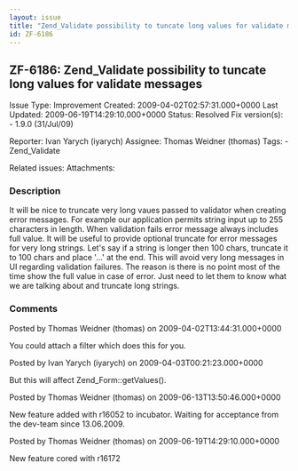 ```yaml
---
layout: issue
title: "Zend_Validate possibility to tuncate long values for validate messages"
id: ZF-6186
---
```


ZF-6186: Zend\_Validate possibility to tuncate long values for validate messages
--------------------------------------------------------------------------------

 Issue Type: Improvement Created: 2009-04-02T02:57:31.000+0000 Last Updated: 2009-06-19T14:29:10.000+0000 Status: Resolved Fix version(s): - 1.9.0 (31/Jul/09)
 
 Reporter:  Ivan Yarych (iyarych)  Assignee:  Thomas Weidner (thomas)  Tags: - Zend\_Validate
 
 Related issues: 
 Attachments: 
### Description

It will be nice to truncate very long vaues passed to validator when creating error messages. For example our application permits string input up to 255 characters in length. When validation fails error message always includes full value. It will be useful to provide optional truncate for error messages for very long strings. Let's say if a string is longer then 100 chars, truncate it to 100 chars and place '...' at the end. This will avoid very long messages in UI regarding validation failures. The reason is there is no point most of the time show the full value in case of error. Just need to let them to know what we are talking about and truncate long strings.

 

 

### Comments

Posted by Thomas Weidner (thomas) on 2009-04-02T13:44:31.000+0000

You could attach a filter which does this for you.

 

 

Posted by Ivan Yarych (iyarych) on 2009-04-03T00:21:23.000+0000

But this will affect Zend\_Form::getValues().

 

 

Posted by Thomas Weidner (thomas) on 2009-06-13T13:50:46.000+0000

New feature added with r16052 to incubator. Waiting for acceptance from the dev-team since 13.06.2009.

 

 

Posted by Thomas Weidner (thomas) on 2009-06-19T14:29:10.000+0000

New feature cored with r16172

 

 